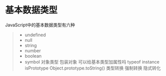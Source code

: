 # 基本数据类型
JavaScript中的基本数据类型有六种
>* undefined
>* null
>* string
>* number
>* boolean
>* symbol
对象类型
包装对象
可以给基本类型加属性吗
typeof
instance
isPrototype
Object.prototype.toString()
类型转换
强制转换
隐式转化
